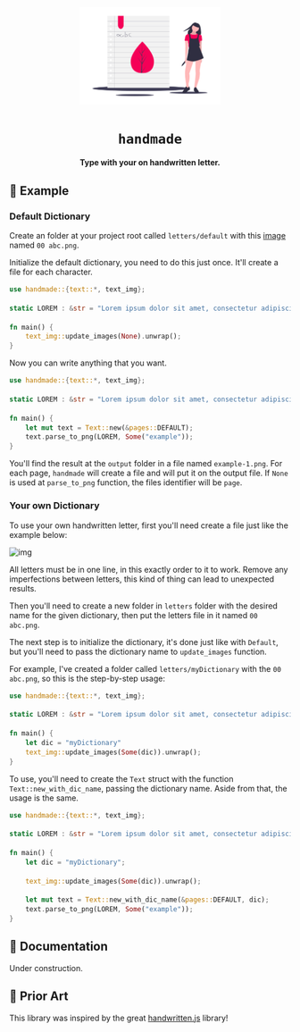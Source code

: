 <div align="center">


  <img width="50%" src="./notes-logo.png" alt="some handmade notes!">

  <h1><code>handmade</code></h1>

  <p>
    <strong>Type with your on handwritten letter.</strong>
  </p>
</div>


## 📓 Example

### Default Dictionary

Create an folder at your project root called `letters/default` with this [image](https://raw.githubusercontent.com/gabrielcarneiro97/handmade/master/letters/default/00%20abc.png) named `00 abc.png`.

Initialize the default dictionary, you need to do this just once. It'll create a file for each character.

```rust
use handmade::{text::*, text_img};

static LOREM : &str = "Lorem ipsum dolor sit amet, consectetur adipiscing elit.";

fn main() {
    text_img::update_images(None).unwrap();
}
```

Now you can write anything that you want.

```rust
use handmade::{text::*, text_img};

static LOREM : &str = "Lorem ipsum dolor sit amet, consectetur adipiscing elit.";

fn main() {
    let mut text = Text::new(&pages::DEFAULT);
    text.parse_to_png(LOREM, Some("example"));
}
```

You'll find the result at the `output` folder in a file named `example-1.png`. For each page, `handmade` will create a file and will put it on the output file. If `None` is used at `parse_to_png` function, the files identifier will be `page`.

### Your own Dictionary

To use your own handwritten letter, first you'll need create a file just like the example below:

![img](https://raw.githubusercontent.com/gabrielcarneiro97/handmade/master/letters/default/00%20abc.png)

All letters must be in one line, in this exactly order to it to work. Remove any imperfections between letters, this kind of thing can lead to unexpected results.

Then you'll need to create a new folder in `letters` folder with the desired name for the given dictionary, then put the letters file in it named `00 abc.png`.

The next step is to initialize the dictionary, it's done just like with `Default`, but you'll need to pass the dictionary name to `update_images` function.

For example, I've created a folder called `letters/myDictionary` with the `00 abc.png`, so this is the step-by-step usage:

```rust
use handmade::{text::*, text_img};

static LOREM : &str = "Lorem ipsum dolor sit amet, consectetur adipiscing elit.";

fn main() {
    let dic = "myDictionary"
    text_img::update_images(Some(dic)).unwrap();
}
```

To use, you'll need to create the `Text` struct with the function `Text::new_with_dic_name`, passing the dictionary name. Aside from that, the usage is the same.

```rust
use handmade::{text::*, text_img};

static LOREM : &str = "Lorem ipsum dolor sit amet, consectetur adipiscing elit.";

fn main() {
    let dic = "myDictionary";

    text_img::update_images(Some(dic)).unwrap();

    let mut text = Text::new_with_dic_name(&pages::DEFAULT, dic);
    text.parse_to_png(LOREM, Some("example"));
}
```

## 📘 Documentation

Under construction.

## 🎨 Prior Art

This library was inspired by the great [handwritten.js](https://github.com/alias-rahil/handwritten.js) library!
